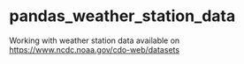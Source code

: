 # pandas_weather_station_data
Working with weather station data available on https://www.ncdc.noaa.gov/cdo-web/datasets
